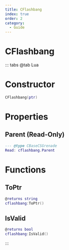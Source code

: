 ```yaml
---
title: CFlashbang
index: true
order: 2
category:
  - Guide
---
```


# CFlashbang

::: tabs
@tab Lua
# Constructor
```lua
CFlashbang(ptr)
```
# Properties
## Parent (Read-Only)
```lua
--- @type CBaseCSGrenade
Read: cflashbang.Parent
```
# Functions
## ToPtr
```lua
@returns string
cflashbang:ToPtr()
```
## IsValid
```lua
@returns bool
cflashbang:IsValid()
```

:::